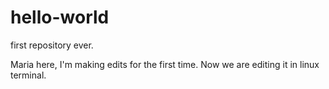 # hello-world
first repository ever.

Maria here, I'm making edits for the first time.
Now we are editing it in linux terminal. 
